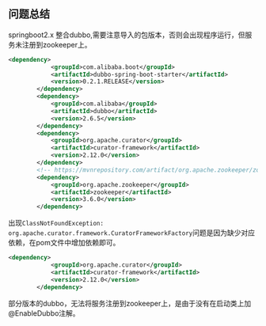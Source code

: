 ## 问题总结

springboot2.x 整合dubbo,需要注意导入的包版本，否则会出现程序运行，但服务未注册到zookeeper上。

```xml
<dependency>
            <groupId>com.alibaba.boot</groupId>
            <artifactId>dubbo-spring-boot-starter</artifactId>
            <version>0.2.1.RELEASE</version>
        </dependency>
        <dependency>
            <groupId>com.alibaba</groupId>
            <artifactId>dubbo</artifactId>
            <version>2.6.5</version>
        </dependency>
        <dependency>
            <groupId>org.apache.curator</groupId>
            <artifactId>curator-framework</artifactId>
            <version>2.12.0</version>
        </dependency>
        <!-- https://mvnrepository.com/artifact/org.apache.zookeeper/zookeeper -->
        <dependency>
            <groupId>org.apache.zookeeper</groupId>
            <artifactId>zookeeper</artifactId>
            <version>3.6.0</version>
        </dependency>
```

出现`ClassNotFoundException: org.apache.curator.framework.CuratorFrameworkFactory`问题是因为缺少对应依赖，在pom文件中增加依赖即可。

```xml
<dependency>
            <groupId>org.apache.curator</groupId>
            <artifactId>curator-framework</artifactId>
            <version>2.12.0</version>
        </dependency>
```

部分版本的dubbo，无法将服务注册到zookeeper上，是由于没有在启动类上加@EnableDubbo注解。

